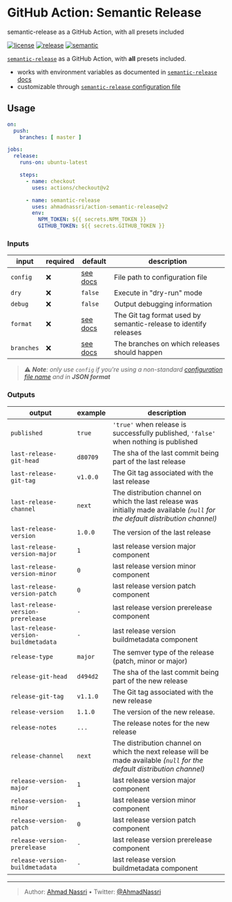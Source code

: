 # GitHub Action: Semantic Release

semantic-release as a GitHub Action, with all presets included

[![license][license-img]][license-url]
[![release][release-img]][release-url]
[![semantic][semantic-img]][semantic-url]

[`semantic-release`](https://semantic-release.gitbook.io/) as a GitHub Action, with **all** presets included.

-   works with environment variables as documented in [`semantic-release` docs](https://semantic-release.gitbook.io/semantic-release/usage/ci-configuration#authentication)
-   customizable through [`semantic-release` configuration file](https://semantic-release.gitbook.io/semantic-release/usage/configuration#configuration-file)

## Usage

``` yaml
on:
  push:
    branches: [ master ]

jobs:
  release:
    runs-on: ubuntu-latest

    steps:
      - name: checkout
        uses: actions/checkout@v2

      - name: semantic-release
        uses: ahmadnassri/action-semantic-release@v2
        env:
          NPM_TOKEN: ${{ secrets.NPM_TOKEN }}
          GITHUB_TOKEN: ${{ secrets.GITHUB_TOKEN }}
```

### Inputs

| input      | required | default                                                                                      | description                                                      |
|------------|----------|----------------------------------------------------------------------------------------------|------------------------------------------------------------------|
| `config`   | ❌        | [see docs](https://semantic-release.gitbook.io/semantic-release/usage/configuration#options) | File path to configuration file                                  |
| `dry`      | ❌        | `false`                                                                                      | Execute in "dry-run" mode                                        |
| `debug`    | ❌        | `false`                                                                                      | Output debugging information                                     |
| `format`   | ❌        | [see docs](https://semantic-release.gitbook.io/semantic-release/usage/configuration#options) | The Git tag format used by semantic-release to identify releases |
| `branches` | ❌        | [see docs](https://semantic-release.gitbook.io/semantic-release/usage/configuration#options) | The branches on which releases should happen                     |

> ⚠️ ***Note**: only use `config` if you're using a non-standard [configuration file name](https://semantic-release.gitbook.io/semantic-release/usage/configuration#configuration-file) and in **JSON format***

### Outputs

| output                               | example  | description                                                                                                                     |
|--------------------------------------|----------|---------------------------------------------------------------------------------------------------------------------------------|
| `published`                          | `true`   | `'true'` when release is successfully published, `'false'` when nothing is published                                            |
| `last-release-git-head`              | `d80709` | The sha of the last commit being part of the last release                                                                       |
| `last-release-git-tag`               | `v1.0.0` | The Git tag associated with the last release                                                                                    |
| `last-release-channel`               | `next`   | The distribution channel on which the last release was initially made available *(`null` for the default distribution channel)* |
| `last-release-version`               | `1.0.0`  | The version of the last release                                                                                                 |
| `last-release-version-major`         | `1`      | last release version major component                                                                                            |
| `last-release-version-minor`         | `0`      | last release version minor component                                                                                            |
| `last-release-version-patch`         | `0`      | last release version patch component                                                                                            |
| `last-release-version-prerelease`    | `-`      | last release version prerelease component                                                                                       |
| `last-release-version-buildmetadata` | `-`      | last release version buildmetadata component                                                                                    |
| `release-type`                       | `major`  | The semver type of the release (patch, minor or major)                                                                          |
| `release-git-head`                   | `d494d2` | The sha of the last commit being part of the new release                                                                        |
| `release-git-tag`                    | `v1.1.0` | The Git tag associated with the new release                                                                                     |
| `release-version`                    | `1.1.0`  | The version of the new release.                                                                                                 |
| `release-notes`                      | `...`    | The release notes for the new release                                                                                           |
| `release-channel`                    | `next`   | The distribution channel on which the next release will be made available *(`null` for the default distribution channel)*       |
| `release-version-major`              | `1`      | last release version major component                                                                                            |
| `release-version-minor`              | `1`      | last release version minor component                                                                                            |
| `release-version-patch`              | `0`      | last release version patch component                                                                                            |
| `release-version-prerelease`         | `-`      | last release version prerelease component                                                                                       |
| `release-version-buildmetadata`      | `-`      | last release version buildmetadata component                                                                                    |

----
> Author: [Ahmad Nassri](https://www.ahmadnassri.com/) &bull;
> Twitter: [@AhmadNassri](https://twitter.com/AhmadNassri)

[license-url]: LICENSE
[license-img]: https://badgen.net/github/license/ahmadnassri/action-semantic-release

[release-url]: https://github.com/ahmadnassri/action-semantic-release/releases
[release-img]: https://badgen.net/github/release/ahmadnassri/action-semantic-release

[semantic-url]: https://github.com/ahmadnassri/action-semantic-release/actions?query=workflow%3Arelease
[semantic-img]: https://badgen.net/badge/📦/semantically%20released/blue
